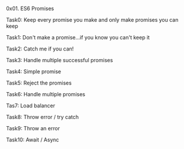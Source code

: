 0x01. ES6 Promises

Task0: Keep every promise you make and only make promises you can keep

Task1: Don't make a promise...if you know you can't keep it

Task2: Catch me if you can!

Task3: Handle multiple successful promises

Task4: Simple promise

Task5: Reject the promises

Task6: Handle multiple promises

Tas7: Load balancer

Task8: Throw error / try catch

Task9: Throw an error

Task10: Await / Async
